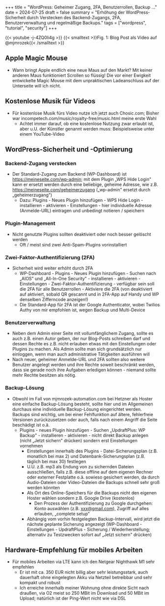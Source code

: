 +++
title = "WordPress: Geheimer Zugang, 2FA, Benutzerrollen, Backup …"
date = 2024-07-25
draft = false
summary = "Erhöhung der WordPress-Sicherheit durch Verstecken des Backend-Zugangs, 2FA, Benutzerverwaltung und regelmäßige Backups."
tags = ["wordpress", "tutorial", "security"]
+++

{{< youtube -j-4ZQ0Ii4g >}}
{{< smalltext >}}Fig. 1: Blog Post als Video auf @mjmrozek{{< /smalltext >}} 

## Apple Magic Mouse
- Wann bringt Apple endlich eine neue Maus auf den Markt? Mit keiner anderen Maus funktioniert Scrollen so flüssig! Die vor einer Ewigkeit entwickelte Magic Mouse mit dem unpraktischen Ladeanschluss auf der Unterseite will ich nicht.

## Kostenlose Musik für Videos
- Für kostenlose Musik fürs Video nutze ich jetzt auch Chosic.com; Bisher war incompetech.com/music/royalty-free/music.html meine erste Wahl
    - Achtet immer darauf, ob eine kostenlose Nutzung zwar erlaubt ist, aber u.U. der Künstler genannt werden muss: Beispielsweise unter einem YouTube-Video

## WordPress-Sicherheit und -Optimierung

### Backend-Zugang verstecken
- Der Standard-Zugang zum Backend (WP-Dashboard) ist https://meineseite.com/wp-admin; mit dem Plugin „WPS Hide Login" kann er ersetzt werden durch eine beliebige, geheime Adresse, wie z.B. https://meineseite.com/geheimerzugang („wp-admin" ersetzt durch „geheimerzugang")
    - Dazu: Plugins - Neues Plugin hinzufügen - WPS Hide Login - installieren - aktivieren - Einstellungen - hier individuelle Adresse (Anmelde-URL) eintragen und unbedingt notieren / speichern

### Plugin-Management
- Nicht genutzte Plugins sollten deaktiviert oder noch besser gelöscht werden
    - Oft / meist sind zwei Anti-Spam-Plugins vorinstalliert

### Zwei-Faktor-Authentifizierung (2FA)
- Sicherheit wird weiter erhöht durch 2FA
    - WP-Dashboard - Plugins - Neues Plugin hinzufügen - Suchen nach „AIOS" und „All-In-One Security" - installieren - aktivieren - Einstellungen - Zwei-Faktor-Authentifizierung - verfügbar sein soll die 2FA für alle Benutzerrollen - Aktiviere die 2FA (von deaktiviert auf aktiviert, sobald QR gescannt und in 2FA-App auf Handy und WP denselben Zifferncode anzeigen!)
    - Die Standard-App für 2FA ist der Google Authenticator, wobei Twilios Authy von mir empfohlen ist, wegen Backup und Multi-Device

### Benutzerverwaltung
- Neben dem Admin einer Seite mit vollumfänglichem Zugang, sollte es auch z.B. einen Autor geben, der nur Blog-Posts schreiben darf und dessen Rechte es z.B. nicht erlauben etwas mit den Einstellungen oder Plugins zu machen. Als Admin sollte man sich grundsätzlich nur einloggen, wenn man auch administrative Tätigkeiten ausführen will
- Nach neuer, geheimer Anmelde-URL und 2FA sollten also weitere Benutzer angelegt werden und ihre Rechte soweit beschränkt werden, dass sie gerade noch ihre Aufgaben erledigen können - niemand sollte mehr Rechte besitzen als nötig.

### Backup-Lösung
- Obwohl im Fall von mjmrozek-automation.com bei Hetzner als Hoster eine einfache Backup-Lösung besteht, sollte hier und im Allgemeinen durchaus eine individuelle Backup-Lösung eingerichtet werden. Backups sind wichtig, um bei einer Fehlfunktion auf ältere, fehlerfreie Versionen zurückzusetzen oder auch, falls nach einem Angriff die Seite beschädigt ist o.ä.
    - Plugins - neues Plugin hinzufügen - Suchen „UpdraftPlus: WP Backup" - installieren - aktivieren - nicht direkt Backup anlegen (nicht „Jetzt sichern" drücken) sondern erst Einstellungen vornehmen
        - Einstellungen innerhalb des Plugins - Datei-Sicherungsplan (z.B. monatlich bei max 2) und Datenbank-Sicherungsplan (z.B. täglich bei max 30) festlegen
        - U.U. z.B. mp3 als Endung von zu sichernden Dateien ausschließen, falls z.B. diese offline auf dem eigenen Rechner oder externer Festplatte o.ä. sowieso gesichert werden, da durch Audio-Dateien oder Video-Dateien die Backups schnell sehr groß werden könnten 
        - Als Ort des Online-Speichers für die Backups nicht den eigenen Hoster wählen sondern z.B. Google Drive (kostenlos)
            - Den Prozess der Authentifizierung zu Google durchgehen: Konto auswählen (z.B. xxx@gmail.com), Zugriff auf alles erlauben, „complete setup"
        - Abhängig vom vorhin festgelegten Backup-Intervall, wird jetzt die nächste geplante Sicherung angezeigt (WP-Dashboard - Einstellungen - UpdraftPlus - Sicherung / Wiederherstellung; alternativ zu Testzwecken sofort auf „Jetzt sichern" drücken)

## Hardware-Empfehlung für mobiles Arbeiten
- Für mobiles Arbeiten via LTE kann ich den Netgear Nighthawk M1 sehr empfehlen
    - Er ist mit ca. 350 EUR nicht billig aber sehr leistungsstark, auch dauerhaft ohne eingelegten Akku via Netzteil betreibbar und sehr kompakt und robust
    - Ich erreiche innerhalb meiner Wohnung ohne direkte Sicht nach draußen, via O2 meist so 250 MBit im Download und 50 MBit im Upload; natürlich ist der Ping-Wert nicht wie via DSL